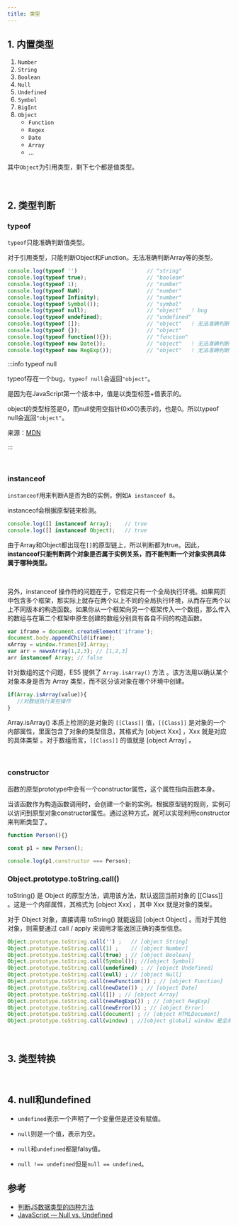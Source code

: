 ```yaml
---
title: 类型
---
```


## 1. 内置类型

1.  `Number`
2.  `String`
3.  `Boolean`
4.  `Null`
5.  `Undefined`
6.  `Symbol`
7.  `BigInt`
8.  `Object`
    - `Function`
    - `Regex`
    - `Date`
    - `Array`
    - ...

其中`Object`为引用类型，剩下七个都是值类型。

<br/>



## 2. 类型判断

### typeof

`typeof`只能准确判断值类型。

对于引用类型，只能判断Object和Function。无法准确判断Array等的类型。



```javascript
console.log(typeof '')						// "string"
console.log(typeof true);					// "boolean"
console.log(typeof 1);						// "number"
console.log(typeof NaN);					// "number"
console.log(typeof Infinity);				// "number"
console.log(typeof Symbol());				// "symbol"
console.log(typeof null);					// "object"   ! bug
console.log(typeof undefined);				// "undefined"
console.log(typeof []);						// "object"   ! 无法准确判断
console.log(typeof {});						// "object"
console.log(typeof function(){});			// "function"
console.log(typeof new Date());				// "object"   ! 无法准确判断
console.log(typeof new RegExp());			// "object"   ! 无法准确判断
```

:::info  typeof null

typeof存在一个bug，`typeof null`会返回`"object"`。

是因为在JavaScript第一个版本中，值是以类型标签+值表示的。

object的类型标签是0，而null使用空指针(0x00)表示的，也是0。所以typeof null会返回`"object"`。



来源：[MDN](https://developer.mozilla.org/en-US/docs/Web/JavaScript/Reference/Operators/typeof#typeof_null)

:::

<br/>

### instanceof

`instanceof`用来判断A是否为B的实例，例如`A instanceof B`。

instanceof会根据原型链来检测。

```javascript
console.log([] instanceof Array);    // true
console.log([] instanceof Object);   // true
```

由于Array和Object都出现在`[]`的原型链上，所以判断都为true。因此，**instanceof只能判断两个对象是否属于实例关系，而不能判断一个对象实例具体属于哪种类型。**

<br/>

另外，instanceof 操作符的问题在于，它假定只有一个全局执行环境。如果网页中包含多个框架，那实际上就存在两个以上不同的全局执行环境，从而存在两个以上不同版本的构造函数。如果你从一个框架向另一个框架传入一个数组，那么传入的数组与在第二个框架中原生创建的数组分别具有各自不同的构造函数。

```javascript
var iframe = document.createElement('iframe');
document.body.appendChild(iframe);
xArray = window.frames[0].Array;
var arr = newxArray(1,2,3); // [1,2,3]
arr instanceof Array; // false
```

针对数组的这个问题，ES5 提供了 `Array.isArray()` 方法 。该方法用以确认某个对象本身是否为 Array 类型，而不区分该对象在哪个环境中创建。

```javascript
if(Array.isArray(value)){
   //对数组执行某些操作
}
```

Array.isArray() 本质上检测的是对象的 `[[Class]]` 值，`[[Class]]` 是对象的一个内部属性，里面包含了对象的类型信息，其格式为 [object Xxx] ，Xxx 就是对应的具体类型 。对于数组而言，`[[Class]]` 的值就是 [object Array] 。

<br/>



### constructor

函数的原型prototype中会有一个constructor属性，这个属性指向函数本身。

当该函数作为构造函数调用时，会创建一个新的实例。根据原型链的规则，实例可以访问到原型对象constructor属性。通过这种方式，就可以实现利用constructor来判断类型了。

```javascript
function Person(){}

const p1 = new Person();

console.log(p1.constructor === Person);
```



### Object.prototype.toString.call()

toString() 是 Object 的原型方法，调用该方法，默认返回当前对象的 [[Class]] 。这是一个内部属性，其格式为 [object Xxx] ，其中 Xxx 就是对象的类型。

对于 Object 对象，直接调用 toString() 就能返回 [object Object] 。而对于其他对象，则需要通过 call / apply 来调用才能返回正确的类型信息。

```javascript
Object.prototype.toString.call('') ;   // [object String]
Object.prototype.toString.call(1) ;    // [object Number]
Object.prototype.toString.call(true) ; // [object Boolean]
Object.prototype.toString.call(Symbol()); //[object Symbol]
Object.prototype.toString.call(undefined) ; // [object Undefined]
Object.prototype.toString.call(null) ; // [object Null]
Object.prototype.toString.call(newFunction()) ; // [object Function]
Object.prototype.toString.call(newDate()) ; // [object Date]
Object.prototype.toString.call([]) ; // [object Array]
Object.prototype.toString.call(newRegExp()) ; // [object RegExp]
Object.prototype.toString.call(newError()) ; // [object Error]
Object.prototype.toString.call(document) ; // [object HTMLDocument]
Object.prototype.toString.call(window) ; //[object global] window 是全局对象 global 的引用
```





<br/>

## 3. 类型转换

<br/>

## 4. null和undefined

- `undefined`表示一个声明了一个变量但是还没有赋值。

- `null`则是一个值，表示为空。
- `null`和`undefined`都是falsy值。
- `null !== undefined`但是`null == undefined`。

## 参考

- [判断JS数据类型的四种方法](https://www.cnblogs.com/onepixel/p/5126046.html)
- [JavaScript — Null vs. Undefined](https://codeburst.io/javascript-null-vs-undefined-20f955215a2)







